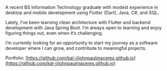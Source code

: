 A recent BS Information Technology graduate with modest experience in desktop and mobile development using Flutter (Dart), Java, C#, and SQL.

Lately, I’ve been learning clean architecture with Flutter and backend development with Java Spring Boot. I’m always open to learning and enjoy figuring things out, even when it’s challenging.

I’m currently looking for an opportunity to start my journey as a software developer where I can grow, and contribute to meaningful projects.

Portfolio: [https://github.com/kal-i/johnpaulmaceres.github.io](https://github.com/kal-i/johnpaulmaceres.github.io)

